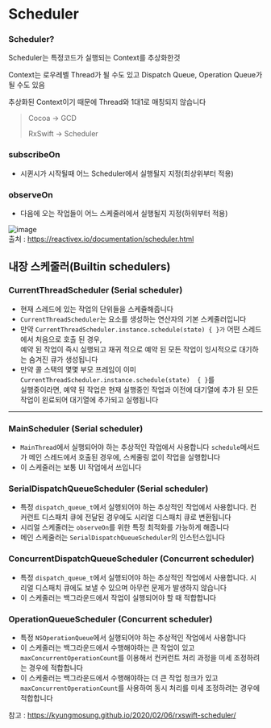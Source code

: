 # Scheduler

### Scheduler?

Scheduler는 특정코드가 실행되는 Context를 추상화한것

Context는 로우레벨 Thread가 될 수도 있고 Dispatch Queue, Operation Queue가 될 수도 있음

추상화된 Context이기 때문에 Thread와 1대1로 매칭되지 않습니다

> Cocoa -> GCD
> 
> RxSwift -> Scheduler

### subscribeOn

* 시퀸시가 시작될때 어느 Scheduler에서 실행될지 지정(최상위부터 적용)

### observeOn

* 다음에 오는 작업들이 어느 스케줄러에서 실행될지 지정(하위부터 적용)

![image](https://user-images.githubusercontent.com/81547954/149592935-85989f53-29ae-4b41-b941-bcd9ae12313d.png) <br>
출처 : https://reactivex.io/documentation/scheduler.html

## 내장 스케줄러(Builtin schedulers)

### CurrentThreadScheduler (Serial scheduler)

* 현재 스레드에 있는 작업의 단위들을 스케쥴해줍니다 
* `CurrentThreadScheduler`는 요소를 생성하는 연산자의 기본 스케줄러입니다
* 만약 `CurrentThreadScheduler.instance.schedule(state) { }가` 어떤 스레드에서 처음으로 호출 된 경우, <br> 예약 된 작업이 즉시 실행되고 재귀 적으로 예약 된 모든 작업이 잉시적으로 대기하는 숨겨진 큐가 생성됩니다
* 만약 콜 스택의 몇몇 부모 프레임이 이미 `CurrentThreadScheduler.instance.schedule(state)  { }`를 <br> 실행중이라면, 예약 된 작업은 현재 실행중인 작업과 이전에 대기열에 추가 된 모든 작업이 왼료되어 대기열에 추가되고 실행됩니다

<hr>

### MainScheduler (Serial scheduler)

* `MainThread`에서 실행되어야 하는 추상적인 작업에서 사용합니다 `schedule`메서드가 메인 스레드에서 호출된 경우에, 스케줄링 없이 작업을 실행합니다
* 이 스케줄러는 보통 UI 작업에서 쓰입니다

### SerialDispatchQueueScheduler (Serial scheduler)

* 특정 `dispatch_queue_t`에서 실행되어야 하는 추상적인 작업에서 사용합니다. 컨커런트 디스패치 큐에 전달된 경우에도 시리얼 디스패치 큐로 변환됩니다
* 시리얼 스케줄러는 `observeOn`를 위한 특정 최적화를 가능하게 해줍니다
* 메인 스케줄러는 `SerialDispatchQueueScheduler`의 인스턴스입니다

### ConcurrentDispatchQueueScheduler (Concurrent scheduler)

* 특정 `dispatch_queue_t`에서 실행되어야 하는 추상적인 작업에서 사용합니다. 시리얼 디스패치 큐에도 보낼 수 있으며 아무런 문제가 발생하지 않습니다
* 이 스케줄러는 백그라운드에서 작업이 실행되어야 할 때 적합합니다

### OperationQueueScheduler (Concurrent scheduler)

* 특정 `NSOperationQueue`에서 실행되어야 하는 추상적인 작업에서 사용합니다
* 이 스케줄러는 백그라운드에서 수행해야하는 큰 작업이 있고 `maxConcurrentOperationCount`를 이용해서 컨커런트 처리 과정을 미세 조정하려는 경우에 적합합니다
* 이 스케줄러는 백그라운드에서 수행해야하는 더 큰 작업 청크가 있고 `maxConcurrentOperationCount`를 사용하여 동시 처리를 미세 조정하려는 경우에 적합합니다


참고 : https://kyungmosung.github.io/2020/02/06/rxswift-scheduler/
